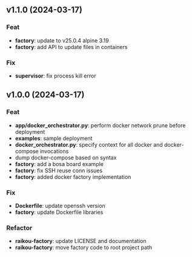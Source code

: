 ## v1.1.0 (2024-03-17)

### Feat

- **factory**: update to v25.0.4 alpine 3.19
- **factory**: add API to update files in containers

### Fix

- **supervisor**: fix process kill error

## v1.0.0 (2024-03-17)

### Feat

- **app/docker_orchestrator.py**: perform docker network prune before deployment
- **examples**: sample deployment
- **docker_orchestrator.py**: specify context for all docker and docker-compose invocations
- dump docker-compose based on syntax
- **factory**: add a bosa board example
- **factory**: fix SSH reuse conn issues
- **factory**: added docker factory implementation

### Fix

- **Dockerfile**: update openssh version
- **factory**: update Dockerfile libraries

### Refactor

- **raikou-factory**: update LICENSE and documentation
- **raikou-factory**: move factory code to root project path
